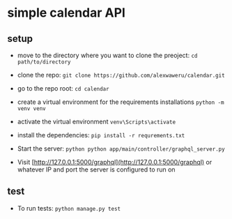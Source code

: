 # simple calendar API

## setup
 * move to the directory where you want to clone the preoject:
   `cd path/to/directory`

 * clone the repo:
   `git clone https://github.com/alexwaweru/calendar.git`

 * go to the repo root:
   `cd calendar`

 * create a virtual environment for the requirements installations
   `python -m venv venv`

 * activate the virtual environment
   `venv\Scripts\activate`
 
 * install the dependencies:
   `pip install -r requrements.txt`

 * Start the server:
  `python python app/main/controller/graphql_server.py`

 * Visit [http://127.0.0.1:5000/graphql](http://127.0.0.1:5000/graphql) or whatever IP and port the server is configured to run on


 ## test
 * To run tests:
   `python manage.py test`
